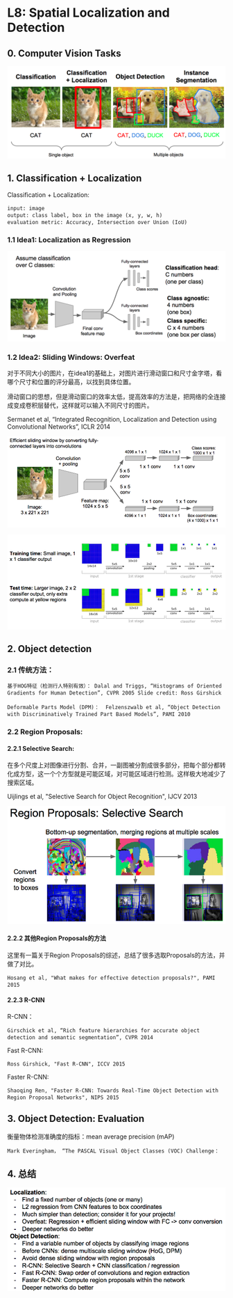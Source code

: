 # L8: Spatial Localization and Detection


## 0. Computer Vision Tasks

![l8_computer_vision_tasks.png](./Images/l8_computer_vision_tasks.png)

## 1. Classification + Localization

Classification + Localization:

    input: image
    output: class label, box in the image (x, y, w, h)
    evaluation metric: Accuracy, Intersection over Union (IoU)

### 1.1 Idea1: Localization as Regression

![l8_localization_as_regression.png](./Images/l8_localization_as_regression.png)


### 1.2 Idea2: Sliding Windows: Overfeat

对于不同大小的图片，在idea1的基础上，对图片进行滑动窗口和尺寸金字塔，看哪个尺寸和位置的评分最高，以找到具体位置。

滑动窗口的思想，但是滑动窗口的效率太低，提高效率的方法是，把网络的全连接成变成卷积层替代，这样就可以输入不同尺寸的图片。

Sermanet et al, “Integrated Recognition, Localization and Detection using Convolutional Networks”, ICLR 2014

![l8_overfeat_1.png](./Images/l8_overfeat_1.png)

![l8_overfeat_2.png](./Images/l8_overfeat_2.png)


## 2. Object detection

### 2.1 传统方法：

    基于HOG特征（检测行人特别有效）： Dalal and Triggs, “Histograms of Oriented Gradients for Human Detection”, CVPR 2005 Slide credit: Ross Girshick

    Deformable Parts Model (DPM)：  Felzenszwalb et al, “Object Detection with Discriminatively Trained Part Based Models”, PAMI 2010

### 2.2 Region Proposals:

#### 2.2.1 Selective Search:

在多个尺度上对图像进行分割、合并，一副图被分割成很多部分，把每个部分都转化成方型，这一个个方型就是可能区域，对可能区域进行检测。这样极大地减少了搜索区域。

Uijlings et al, "Selective Search for Object Recognition", IJCV 2013

![l8_selective_search.png](./Images/l8_selective_search.png)

#### 2.2.2 其他Region Proposals的方法

这里有一篇关于Region Proposals的综述，总结了很多选取Proposals的方法，并做了对比。

    Hosang et al, "What makes for effective detection proposals?", PAMI 2015

#### 2.2.3 R-CNN

R-CNN：

    Girschick et al, “Rich feature hierarchies for accurate object detection and semantic segmentation”, CVPR 2014

Fast R-CNN:

    Ross Girshick, "Fast R-CNN", ICCV 2015

Faster R-CNN:

    Shaoqing Ren, "Faster R-CNN: Towards Real-Time Object Detection with Region Proposal Networks", NIPS 2015


## 3. Object Detection: Evaluation

衡量物体检测准确度的指标：mean average precision (mAP)

    Mark Everingham， “The PASCAL Visual Object Classes (VOC) Challenge：


## 4. 总结

![l8_recap.png](./Images/l8_recap.png)


























